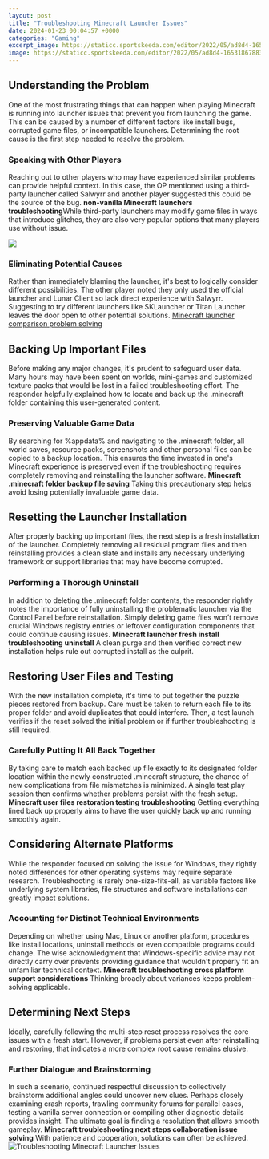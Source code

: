```yaml
---
layout: post
title: "Troubleshooting Minecraft Launcher Issues"
date: 2024-01-23 00:04:57 +0000
categories: "Gaming"
excerpt_image: https://staticc.sportskeeda.com/editor/2022/05/ad8d4-16531867883509-1920.jpg
image: https://staticc.sportskeeda.com/editor/2022/05/ad8d4-16531867883509-1920.jpg
---
```


## Understanding the Problem
One of the most frustrating things that can happen when playing Minecraft is running into launcher issues that prevent you from launching the game. This can be caused by a number of different factors like install bugs, corrupted game files, or incompatible launchers. Determining the root cause is the first step needed to resolve the problem. 
### Speaking with Other Players
Reaching out to other players who may have experienced similar problems can provide helpful context. In this case, the OP mentioned using a third-party launcher called Salwyrr and another player suggested this could be the source of the bug. **non-vanilla Minecraft launchers troubleshooting**While third-party launchers may modify game files in ways that introduce glitches, they are also very popular options that many players use without issue.

![](https://technomantic.com/wp-content/uploads/2023/05/gggggggg.jpg)
### Eliminating Potential Causes 
Rather than immediately blaming the launcher, it's best to logically consider different possibilities. The other player noted they only used the official launcher and Lunar Client so lack direct experience with Salwyrr. Suggesting to try different launchers like SKLauncher or Titan Launcher leaves the door open to other potential solutions. [Minecraft launcher comparison problem solving](https://store.fi.io.vn/mom-of-2-boys-funny3267-t-shirt)
## Backing Up Important Files 
Before making any major changes, it's prudent to safeguard user data. Many hours may have been spent on worlds, mini-games and customized texture packs that would be lost in a failed troubleshooting effort. The responder helpfully explained how to locate and back up the .minecraft folder containing this user-generated content. 
### Preserving Valuable Game Data
By searching for %appdata% and navigating to the .minecraft folder, all world saves, resource packs, screenshots and other personal files can be copied to a backup location. This ensures the time invested in one's Minecraft experience is preserved even if the troubleshooting requires completely removing and reinstalling the launcher software. **Minecraft .minecraft folder backup file saving** Taking this precautionary step helps avoid losing potentially invaluable game data.
## Resetting the Launcher Installation
After properly backing up important files, the next step is a fresh installation of the launcher. Completely removing all residual program files and then reinstalling provides a clean slate and installs any necessary underlying framework or support libraries that may have become corrupted. 
### Performing a Thorough Uninstall
In addition to deleting the .minecraft folder contents, the responder rightly notes the importance of fully uninstalling the problematic launcher via the Control Panel before reinstallation. Simply deleting game files won’t remove crucial Windows registry entries or leftover configuration components that could continue causing issues. **Minecraft launcher fresh install troubleshooting uninstall** A clean purge and then verified correct new installation helps rule out corrupted install as the culprit.
## Restoring User Files and Testing
With the new installation complete, it's time to put together the puzzle pieces restored from backup. Care must be taken to return each file to its proper folder and avoid duplicates that could interfere. Then, a test launch verifies if the reset solved the initial problem or if further troubleshooting is still required. 
### Carefully Putting It All Back Together 
By taking care to match each backed up file exactly to its designated folder location within the newly constructed .minecraft structure, the chance of new complications from file mismatches is minimized. A single test play session then confirms whether problems persist with the fresh setup. **Minecraft user files restoration testing troubleshooting** Getting everything lined back up properly aims to have the user quickly back up and running smoothly again.
## Considering Alternate Platforms
While the responder focused on solving the issue for Windows, they rightly noted differences for other operating systems may require separate research. Troubleshooting is rarely one-size-fits-all, as variable factors like underlying system libraries, file structures and software installations can greatly impact solutions.
### Accounting for Distinct Technical Environments
Depending on whether using Mac, Linux or another platform, procedures like install locations, uninstall methods or even compatible programs could change. The wise acknowledgment that Windows-specific advice may not directly carry over prevents providing guidance that wouldn't properly fit an unfamiliar technical context. **Minecraft troubleshooting cross platform support considerations** Thinking broadly about variances keeps problem-solving applicable.
## Determining Next Steps 
Ideally, carefully following the multi-step reset process resolves the core issues with a fresh start. However, if problems persist even after reinstalling and restoring, that indicates a more complex root cause remains elusive. 
### Further Dialogue and Brainstorming
In such a scenario, continued respectful discussion to collectively brainstorm additional angles could uncover new clues. Perhaps closely examining crash reports, trawling community forums for parallel cases, testing a vanilla server connection or compiling other diagnostic details provides insight. The ultimate goal is finding a resolution that allows smooth gameplay. **Minecraft troubleshooting next steps collaboration issue solving** With patience and cooperation, solutions can often be achieved.
![Troubleshooting Minecraft Launcher Issues](https://staticc.sportskeeda.com/editor/2022/05/ad8d4-16531867883509-1920.jpg)